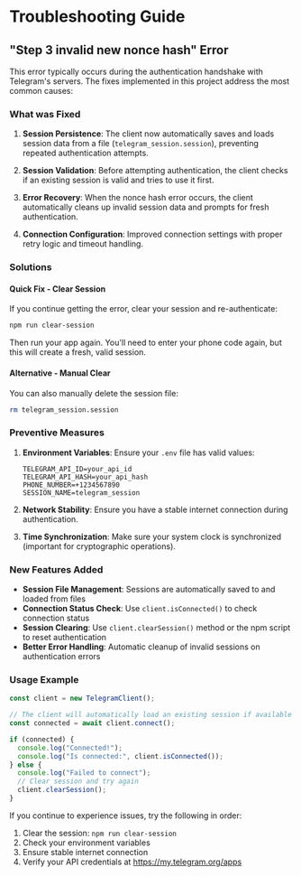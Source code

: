 # Troubleshooting Guide

## "Step 3 invalid new nonce hash" Error

This error typically occurs during the authentication handshake with Telegram's servers. The fixes implemented in this project address the most common causes:

### What was Fixed

1. **Session Persistence**: The client now automatically saves and loads session data from a file (`telegram_session.session`), preventing repeated authentication attempts.

2. **Session Validation**: Before attempting authentication, the client checks if an existing session is valid and tries to use it first.

3. **Error Recovery**: When the nonce hash error occurs, the client automatically cleans up invalid session data and prompts for fresh authentication.

4. **Connection Configuration**: Improved connection settings with proper retry logic and timeout handling.

### Solutions

#### Quick Fix - Clear Session

If you continue getting the error, clear your session and re-authenticate:

```bash
npm run clear-session
```

Then run your app again. You'll need to enter your phone code again, but this will create a fresh, valid session.

#### Alternative - Manual Clear

You can also manually delete the session file:

```bash
rm telegram_session.session
```

### Preventive Measures

1. **Environment Variables**: Ensure your `.env` file has valid values:

   ```
   TELEGRAM_API_ID=your_api_id
   TELEGRAM_API_HASH=your_api_hash
   PHONE_NUMBER=+1234567890
   SESSION_NAME=telegram_session
   ```

2. **Network Stability**: Ensure you have a stable internet connection during authentication.

3. **Time Synchronization**: Make sure your system clock is synchronized (important for cryptographic operations).

### New Features Added

- **Session File Management**: Sessions are automatically saved to and loaded from files
- **Connection Status Check**: Use `client.isConnected()` to check connection status
- **Session Clearing**: Use `client.clearSession()` method or the npm script to reset authentication
- **Better Error Handling**: Automatic cleanup of invalid sessions on authentication errors

### Usage Example

```typescript
const client = new TelegramClient();

// The client will automatically load an existing session if available
const connected = await client.connect();

if (connected) {
  console.log("Connected!");
  console.log("Is connected:", client.isConnected());
} else {
  console.log("Failed to connect");
  // Clear session and try again
  client.clearSession();
}
```

If you continue to experience issues, try the following in order:

1. Clear the session: `npm run clear-session`
2. Check your environment variables
3. Ensure stable internet connection
4. Verify your API credentials at https://my.telegram.org/apps
